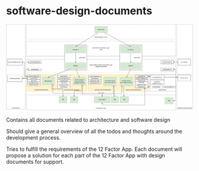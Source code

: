 # software-design-documents

![Technical Design high level](./technical-design-high-level.png)

Contains all documents related to architecture and software design

Should give a general overview of all the todos and thoughts around the development process.

Tries to fulfill the requirements of the 
12 Factor App. Each document will propose
 a solution for each part of the 12 Factor 
App with design documents for support.
